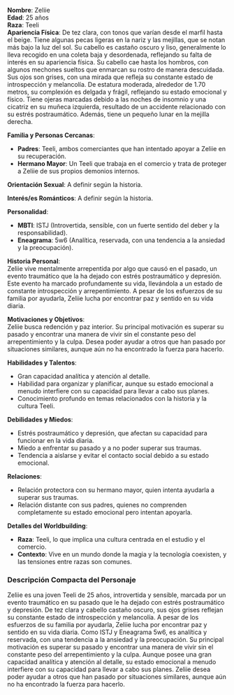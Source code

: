 **Nombre**: Zeliie  
**Edad**: 25 años  
**Raza**: Teeli  
**Apariencia Física**: De tez clara, con tonos que varían desde el marfil hasta el beige. Tiene algunas pecas ligeras en la nariz y las mejillas, que se notan más bajo la luz del sol. Su cabello es castaño oscuro y liso, generalmente lo lleva recogido en una coleta baja y desordenada, reflejando su falta de interés en su apariencia física. Su cabello cae hasta los hombros, con algunos mechones sueltos que enmarcan su rostro de manera descuidada. Sus ojos son grises, con una mirada que refleja su constante estado de introspección y melancolía. De estatura moderada, alrededor de 1.70 metros, su complexión es delgada y frágil, reflejando su estado emocional y físico. Tiene ojeras marcadas debido a las noches de insomnio y una cicatriz en su muñeca izquierda, resultado de un accidente relacionado con su estrés postraumático. Además, tiene un pequeño lunar en la mejilla derecha.

**Familia y Personas Cercanas**:

- **Padres**: Teeli, ambos comerciantes que han intentado apoyar a Zeliie en su recuperación.
- **Hermano Mayor**: Un Teeli que trabaja en el comercio y trata de proteger a Zeliie de sus propios demonios internos.

**Orientación Sexual**: A definir según la historia.

**Interés/es Románticos**: A definir según la historia.

**Personalidad**:

- **MBTI**: ISTJ (Introvertida, sensible, con un fuerte sentido del deber y la responsabilidad).
- **Eneagrama**: 5w6 (Analítica, reservada, con una tendencia a la ansiedad y la preocupación).

**Historia Personal**:  
Zeliie vive mentalmente arrepentida por algo que causó en el pasado, un evento traumático que la ha dejado con estrés postraumático y depresión. Este evento ha marcado profundamente su vida, llevándola a un estado de constante introspección y arrepentimiento. A pesar de los esfuerzos de su familia por ayudarla, Zeliie lucha por encontrar paz y sentido en su vida diaria.

**Motivaciones y Objetivos**:  
Zeliie busca redención y paz interior. Su principal motivación es superar su pasado y encontrar una manera de vivir sin el constante peso del arrepentimiento y la culpa. Desea poder ayudar a otros que han pasado por situaciones similares, aunque aún no ha encontrado la fuerza para hacerlo.

**Habilidades y Talentos**:

- Gran capacidad analítica y atención al detalle.
- Habilidad para organizar y planificar, aunque su estado emocional a menudo interfiere con su capacidad para llevar a cabo sus planes.
- Conocimiento profundo en temas relacionados con la historia y la cultura Teeli.

**Debilidades y Miedos**:

- Estrés postraumático y depresión, que afectan su capacidad para funcionar en la vida diaria.
- Miedo a enfrentar su pasado y a no poder superar sus traumas.
- Tendencia a aislarse y evitar el contacto social debido a su estado emocional.

**Relaciones**:

- Relación protectora con su hermano mayor, quien intenta ayudarla a superar sus traumas.
- Relación distante con sus padres, quienes no comprenden completamente su estado emocional pero intentan apoyarla.

**Detalles del Worldbuilding**:

- **Raza**: Teeli, lo que implica una cultura centrada en el estudio y el comercio.
- **Contexto**: Vive en un mundo donde la magia y la tecnología coexisten, y las tensiones entre razas son comunes.

### Descripción Compacta del Personaje

Zeliie es una joven Teeli de 25 años, introvertida y sensible, marcada por un evento traumático en su pasado que le ha dejado con estrés postraumático y depresión. De tez clara y cabello castaño oscuro, sus ojos grises reflejan su constante estado de introspección y melancolía. A pesar de los esfuerzos de su familia por ayudarla, Zeliie lucha por encontrar paz y sentido en su vida diaria. Como ISTJ y Eneagrama 5w6, es analítica y reservada, con una tendencia a la ansiedad y la preocupación. Su principal motivación es superar su pasado y encontrar una manera de vivir sin el constante peso del arrepentimiento y la culpa. Aunque posee una gran capacidad analítica y atención al detalle, su estado emocional a menudo interfiere con su capacidad para llevar a cabo sus planes. Zeliie desea poder ayudar a otros que han pasado por situaciones similares, aunque aún no ha encontrado la fuerza para hacerlo.